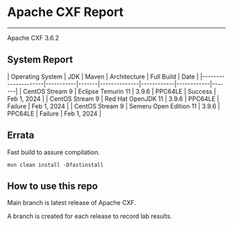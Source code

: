 # Apache CXF Report
--- 

Apache CXF 3.6.2

## System Report

| Operating System    | JDK       | Maven | Architecture | Full Build | Date  |
|---------------------|-----------|-------|--------------|------------|------------|-------|
| CentOS Stream 9         | Eclipse Temurin 11  | 3.9.6 | PPC64LE      | Success | Feb 1, 2024 |
| CentOS Stream 9         | Red Hat OpenJDK 11  | 3.9.6 | PPC64LE      | Failure | Feb 1, 2024 |
| CentOS Stream 9         | Semeru Open Edition 11  | 3.9.6 | PPC64LE      | Failure | Feb 1, 2024 |



## Errata


Fast build to assure compilation. 
```
mvn clean install -Dfastinstall
```

## How to use this repo

Main branch is latest release of Apache CXF.

A branch is created for each release to record lab results.
